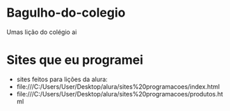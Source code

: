 # Bagulho-do-colegio
Umas lição do colégio ai

# Sites que eu programei
- sites feitos para lições da alura:
- file:///C:/Users/User/Desktop/alura/sites%20programacoes/index.html
- file:///C:/Users/User/Desktop/alura/sites%20programacoes/produtos.html
